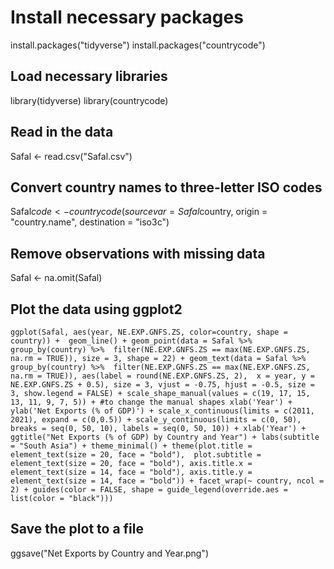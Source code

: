 # Install necessary packages
install.packages("tidyverse")
install.packages("countrycode")

## Load necessary libraries
library(tidyverse)
library(countrycode)

## Read in the data
Safal <- read.csv("Safal.csv")

## Convert country names to three-letter ISO codes
Safal$code <- countrycode(sourcevar = Safal$country, origin = "country.name", destination = "iso3c")

## Remove observations with missing data
Safal <- na.omit(Safal)

## Plot the data using ggplot2
`ggplot(Safal, aes(year, NE.EXP.GNFS.ZS, color=country, shape = country)) + 
  geom_line() +
  geom_point(data = Safal %>% group_by(country) %>% 
               filter(NE.EXP.GNFS.ZS == max(NE.EXP.GNFS.ZS, na.rm = TRUE)),
             size = 3, shape = 22) +
  geom_text(data = Safal %>% group_by(country) %>% 
              filter(NE.EXP.GNFS.ZS == max(NE.EXP.GNFS.ZS, na.rm = TRUE)), aes(label = round(NE.EXP.GNFS.ZS, 2), 
    x = year, y = NE.EXP.GNFS.ZS + 0.5), size = 3, vjust = -0.75, hjust = -0.5, size = 3, show.legend = FALSE) +
  scale_shape_manual(values = c(19, 17, 15, 13, 11, 9, 7, 5)) + #to change the manual shapes
  xlab('Year') + 
  ylab('Net Exports (% of GDP)') +
  scale_x_continuous(limits = c(2011, 2021), expand = c(0,0.5)) +
  scale_y_continuous(limits = c(0, 50), breaks = seq(0, 50, 10), labels = seq(0, 50, 10)) +
  xlab('Year') + 
  ggtitle("Net Exports (% of GDP) by Country and Year") +
  labs(subtitle = "South Asia") +
  theme_minimal() +
  theme(plot.title = element_text(size = 20, face = "bold"), 
        plot.subtitle = element_text(size = 20, face = "bold"),
axis.title.x = element_text(size = 14, face = "bold"),
axis.title.y = element_text(size = 14, face = "bold")) +
facet_wrap(~ country, ncol = 2) +
guides(color = FALSE, shape = guide_legend(override.aes = list(color = "black")))`

## Save the plot to a file
ggsave("Net Exports by Country and Year.png")
